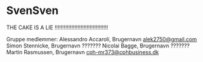 # SvenSven
THE CAKE IS A LIE !!!!!!!!!!!!!!!!!!!!!!!!!!!!!!!!!!!


Gruppe medlemmer:
Alessandro Accaroli, Brugernavn alek2750@gmail.com
Simon Stennicke, Brugernavn ???????
Nicolai Bagge, Brugernavn ???????
Martin Rasmussen, Brugernavn cph-mr373@cphbusiness.dk
